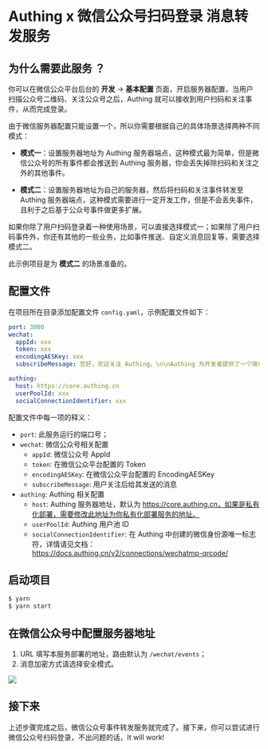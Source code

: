 # Authing x 微信公众号扫码登录 消息转发服务


## 为什么需要此服务 ？

你可以在微信公众平台后台的 **开发** -> **基本配置** 页面，开启服务器配置，当用户扫描公众号二维码、关注公众号之后，Authing 就可以接收到用户扫码和关注事件，从而完成登录。

由于微信服务器配置只能设置一个，所以你需要根据自己的具体场景选择两种不同模式：

- **模式一**：设置服务器地址为 Authing 服务器端点，这种模式最为简单，但是微信公众号的所有事件都会推送到 Authing 服务器，你会丢失掉除扫码和关注之外的其他事件。

- **模式二**：设置服务器地址为自己的服务器，然后将扫码和关注事件转发至 Authing 服务器端点，这种模式需要进行一定开发工作，但是不会丢失事件，且利于之后基于公众号事件做更多扩展。

如果你除了用户扫码登录着一种使用场景，可以直接选择模式一；如果除了用户扫码事件外，你还有其他的一些业务，比如事件推送、自定义消息回复等，需要选择模式二。

此示例项目是为 **模式二** 的场景准备的。

## 配置文件

在项目所在目录添加配置文件 `config.yaml`，示例配置文件如下：

```yaml
port: 3000
wechat:
  appId: xxx
  token: xxx
  encodingAESKey: xxx
  subscribeMessage: 您好，欢迎关注 Authing。\n\nAuthing 为开发者提供了一个简单易用可拓展的身份云平台，目前已服务全球七个国家的数万开发者和企业。我们的使命是让身份管理变得更简单。

authing:
  host: https://core.authing.cn
  userPoolId: xxx
  socialConnectionIdentifier: xxx
```

配置文件中每一项的释义：

- `port`: 此服务运行的端口号；
- `wechat`: 微信公众号相关配置
    - `appId`: 微信公众号 AppId
    - `token`: 在微信公众平台配置的 Token
    - `encodingAESKey`: 在微信公众平台配置的 EncodingAESKey
    - `subscribeMessage`: 用户关注后给其发送的消息
- `authing`: Authing 相关配置
    - `host`: Authing 服务器地址，默认为 https://core.authing.cn，如果是私有化部署，需要修改此地址为你私有化部署服务的地址。
    - `userPoolId`: Authing 用户池 ID
    - `socialConnectionIdentifier`: 在 Authing 中创建的微信身份源唯一标志符，详情请见文档：https://docs.authing.cn/v2/connections/wechatmp-qrcode/

## 启动项目

```sh
$ yarn
$ yarn start
```

## 在微信公众号中配置服务器地址

1. URL 填写本服务部署的地址，路由默认为 `/wechat/events`；
2. 消息加密方式请选择安全模式。

![](https://cdn.authing.cn/img/20220222170139.png)

## 接下来

上述步骤完成之后，微信公众号事件转发服务就完成了。接下来，你可以尝试进行微信公众号扫码登录，不出问题的话，It will work!
